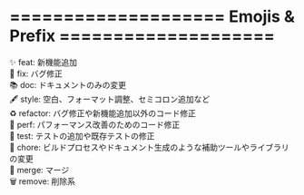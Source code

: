 # ==================== Emojis & Prefix ====================
✨ feat:      新機能追加  
🐛 fix:       バグ修正  
📚 doc:       ドキュメントのみの変更  
🖋 style:     空白、フォーマット調整、セミコロン追加など  
♻️ refactor:  バグ修正や新機能追加以外のコード修正  
🐎 perf:      パフォーマンス改善のためのコード修正  
🚨 test:      テストの追加や既存テストの修正  
🔧 chore:     ビルドプロセスやドキュメント生成のような補助ツールやライブラリの変更  
🔀 merge:     マージ  
🗑️ remove:    削除系  
